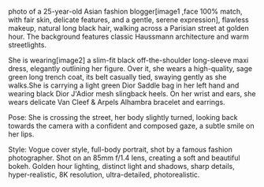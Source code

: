 photo of a 25-year-old Asian fashion blogger[image1 ,face 100% match, with fair skin, delicate features, and a gentle, serene expression], flawless makeup, natural long black hair, walking across a Parisian street at golden hour. The background features classic Haussmann architecture and warm streetlights.

She is wearing[image2] a slim-fit black off-the-shoulder long-sleeve maxi dress, elegantly outlining her figure. Over it, she wears a high-quality, sage green long trench coat, its belt casually tied, swaying gently as she walks.She is carrying a light green Dior Saddle bag in her left hand and wearing black Dior J'Adior mesh slingback heels. On her wrist and ears, she wears delicate Van Cleef & Arpels Alhambra bracelet and earrings.

Pose: She is crossing the street, her body slightly turned, looking back towards the camera with a confident and composed gaze, a subtle smile on her lips.

Style: Vogue cover style, full-body portrait, shot by a famous fashion photographer. Shot on an 85mm f/1.4 lens, creating a soft and beautiful bokeh. Golden hour lighting, distinct light and shadows, sharp details, hyper-realistic, 8K resolution, ultra-detailed, photorealistic.
